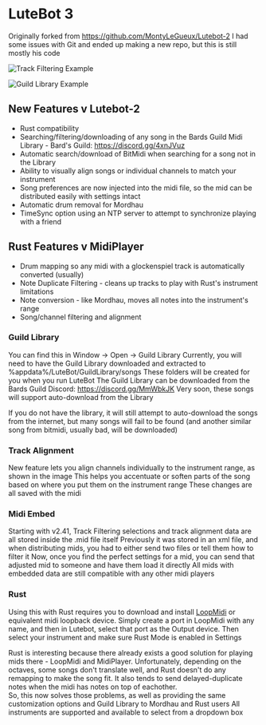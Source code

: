 # LuteBot 3
Originally forked from https://github.com/MontyLeGueux/Lutebot-2
I had some issues with Git and ended up making a new repo, but this is still mostly his code

![Track Filtering Example](https://github.com/Dimencia/LuteBot3/blob/master/LutebotExample1.PNG)

![Guild Library Example](https://github.com/Dimencia/LuteBot3/blob/master/LutebotExample2.PNG)

## New Features v Lutebot-2
* Rust compatibility
* Searching/filtering/downloading of any song in the Bards Guild Midi Library - Bard's Guild: https://discord.gg/4xnJVuz
* Automatic search/download of BitMidi when searching for a song not in the Library
* Ability to visually align songs or individual channels to match your instrument
* Song preferences are now injected into the midi file, so the mid can be distributed easily with settings intact
* Automatic drum removal for Mordhau
* TimeSync option using an NTP server to attempt to synchronize playing with a friend

## Rust Features v MidiPlayer
* Drum mapping so any midi with a glockenspiel track is automatically converted (usually)
* Note Duplicate Filtering - cleans up tracks to play with Rust's instrument limitations
* Note conversion - like Mordhau, moves all notes into the instrument's range
* Song/channel filtering and alignment


### Guild Library
You can find this in Window -> Open -> Guild Library
Currently, you will need to have the Guild Library downloaded and extracted to %appdata%/LuteBot/GuildLibrary/songs
These folders will be created for you when you run LuteBot
The Guild Library can be downloaded from the Bards Guild Discord: https://discord.gg/MmWbkJK
Very soon, these songs will support auto-download from the Library

If you do not have the library, it will still attempt to auto-download the songs from the internet, but many songs will fail to be found (and another similar song from bitmidi, usually bad, will be downloaded)

### Track Alignment
New feature lets you align channels individually to the instrument range, as shown in the image
This helps you accentuate or soften parts of the song based on where you put them on the instrument range
These changes are all saved with the midi

### Midi Embed
Starting with v2.41, Track Filtering selections and track alignment data are all stored inside the .mid file itself
Previously it was stored in an xml file, and when distributing mids, you had to either send two files or tell them how to filter it
Now, once you find the perfect settings for a mid, you can send that adjusted mid to someone and have them load it directly
All mids with embedded data are still compatible with any other midi players

### Rust
Using this with Rust requires you to download and install [LoopMidi](https://www.tobias-erichsen.de/software/loopmidi.html) or equivalent midi loopback device.  Simply create a port in LoopMidi with any name, and then in Lutebot, select that port as the Output device.  Then select your instrument and make sure Rust Mode is enabled in Settings

Rust is interesting because there already exists a good solution for playing mids there - LoopMidi and MidiPlayer.  Unfortunately, depending on the octaves, some songs don't translate well, and Rust doesn't do any remapping to make the song fit.  It also tends to send delayed-duplicate notes when the midi has notes on top of eachother.  
So, this now solves those problems, as well as providing the same customization options and Guild Library to Mordhau and Rust users
All instruments are supported and available to select from a dropdown box
